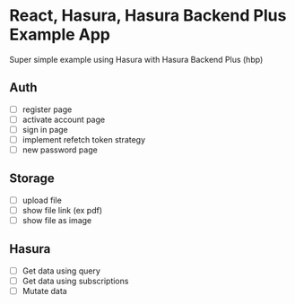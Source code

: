 # React, Hasura, Hasura Backend Plus Example App

Super simple example using Hasura with Hasura Backend Plus (hbp)

## Auth

- [ ] register page
- [ ] activate account page
- [ ] sign in page
- [ ] implement refetch token strategy
- [ ] new password page

## Storage

- [ ] upload file
- [ ] show file link (ex pdf)
- [ ] show file as image

## Hasura

- [ ] Get data using query
- [ ] Get data using subscriptions
- [ ] Mutate data
